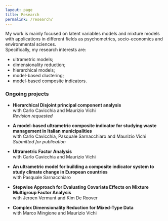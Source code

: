 ```yaml
---
layout: page
title: Research
permalink: /research/
---
```


My work is mainly focused on latent variables models and mixture models with applications in different fields as psychometrics, socio-economics and environmental sciences. \
Specifically, my research interests are:
- ultrametric models;
- dimensionality reduction;
- hierarchical models;
- model-based clustering;
- model-based composite indicators.

### Ongoing projects
- **Hierarchical Disjoint principal component analysis** \
 with Carlo Cavicchia and Maurizio Vichi \
_Revision requested_

- **A model-based ultrametric composite indicator for studying waste management in Italian municipalities** \
with Carlo Cavicchia, Pasquale Sarnacchiaro and Maurizio Vichi \
_Submitted for publication_

- **Ultrametric Factor Analysis** \
with Carlo Cavicchia and Maurizio Vichi 

- **An ultrametric model for building a composite indicator system to study climate change in European countries** \
with Pasquale Sarnacchiaro

- **Stepwise Approach for Evaluating Covariate Effects on Mixture Multigroup Factor Analysis** \
with Jeroen Vermunt and Kim De Roover

- **Complex Dimensionality Reduction for Mixed-Type Data** \
with Marco Mingione and Maurizio Vichi



